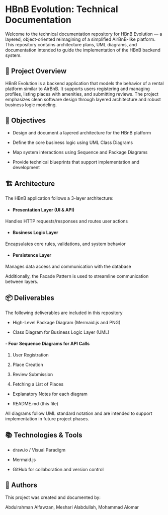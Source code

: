 # HBnB Evolution: Technical Documentation

Welcome to the technical documentation repository for HBnB Evolution — a layered, object-oriented reimagining of a simplified AirBnB-like platform. This repository contains architecture plans, UML diagrams, and documentation intended to guide the implementation of the HBnB backend system.

## 📌 Project Overview

HBnB Evolution is a backend application that models the behavior of a rental platform similar to AirBnB. It supports users registering and managing profiles, listing places with amenities, and submitting reviews. The project emphasizes clean software design through layered architecture and robust business logic modeling.

## 🌟 Objectives

- Design and document a layered architecture for the HBnB platform

- Define the core business logic using UML Class Diagrams

- Map system interactions using Sequence and Package Diagrams

- Provide technical blueprints that support implementation and development

## 🏗️ Architecture

The HBnB application follows a 3-layer architecture:

- #### Presentation Layer (UI & API)

Handles HTTP requests/responses and routes user actions

- #### Business Logic Layer

Encapsulates core rules, validations, and system behavior

- #### Persistence Layer

Manages data access and communication with the database

Additionally, the Facade Pattern is used to streamline communication between layers.

## 📦 Deliverables

The following deliverables are included in this repository 

- High-Level Package Diagram (Mermaid.js and PNG)

- Class Diagram for Business Logic Layer (UML)

#### - Four Sequence Diagrams for API Calls

1. User Registration

2. Place Creation

3. Review Submission

4. Fetching a List of Places

- Explanatory Notes for each diagram

- README.md (this file)

All diagrams follow UML standard notation and are intended to support implementation in future project phases.

## 📚 Technologies & Tools

- draw.io / Visual Paradigm

- Mermaid.js

- GitHub for collaboration and version control


## 👥 Authors

This project was created and documented by:

Abdulrahman Alfawzan, Meshari Alabdullah, Mohammad Alomar

